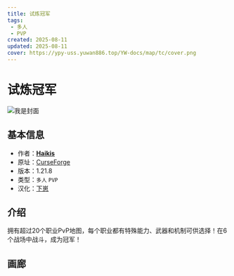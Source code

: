 ```yaml
---
title: 试炼冠军
tags: 
 - 多人
 - PVP
created: 2025-08-11
updated: 2025-08-11
cover: https://ypy-uss.yuwan886.top/YW-docs/map/tc/cover.png
---
```


# 试炼冠军
![我是封面](https://ypy-uss.yuwan886.top/YW-docs/map/tc/cover.png)
## 基本信息

- 作者：[**Haikis**](https://www.curseforge.com/members/haikis)
- 原址：[CurseForge](https://www.curseforge.com/minecraft/worlds/trial-champions)
- 版本：1.21.8
- 类型：`多人` `PVP`
- 汉化：[下崽](https://pan.quark.cn/s/d3538bfba74f)

## 介绍

拥有超过20个职业PvP地图，每个职业都有特殊能力、武器和机制可供选择！在6个战场中战斗，成为冠军！

## 画廊

<Gallery :images="[
  { src: 'https://ypy-uss.yuwan886.top/YW-docs/map/tc/1.png' },
  { src: 'https://ypy-uss.yuwan886.top/YW-docs/map/tc/2.png' },
  { src: 'https://ypy-uss.yuwan886.top/YW-docs/map/tc/3.png' },
  { src: 'https://ypy-uss.yuwan886.top/YW-docs/map/tc/4.png' },
  { src: 'https://ypy-uss.yuwan886.top/YW-docs/map/tc/5.png' },
  { src: 'https://ypy-uss.yuwan886.top/YW-docs/map/tc/6.png' },
  { src: 'https://ypy-uss.yuwan886.top/YW-docs/map/tc/7.png' },
  { src: 'https://ypy-uss.yuwan886.top/YW-docs/map/tc/8.png' },
  { src: 'https://ypy-uss.yuwan886.top/YW-docs/map/tc/9.png' },
  { src: 'https://ypy-uss.yuwan886.top/YW-docs/map/tc/10.png' }
]" />